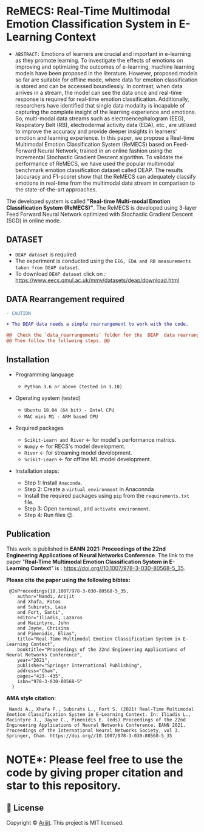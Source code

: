 # ReMECS: Real-Time Multimodal Emotion Classification System in E-Learning Context

- `ABSTRACT:` Emotions of learners are crucial and important in e-learning as they promote learning. To investigate the effects of emotions on improving and optimizing the outcomes of e-learning, machine learning models have been proposed in the literature. However, proposed models so far are suitable for offline mode, where data for emotion classification is stored and can be accessed boundlessly. In contrast, when data arrives in a stream, the model can see the data once and real-time response is required for real-time emotion classification. Additionally, researchers have identified that single data modality is incapable of capturing the complete insight of the learning experience and emotions. So, multi-modal data streams such as electroencephalogram (EEG), Respiratory Belt (RB), electrodermal activity data (EDA), etc., are utilized to improve the accuracy and provide deeper insights in learners’ emotion and learning experience. In this paper, we propose a Real-time Multimodal Emotion Classification System (ReMECS) based on Feed-Forward Neural Network, trained in an online fashion using the Incremental Stochastic Gradient Descent algorithm. To validate the performance of ReMECS, we have used the popular multimodal benchmark emotion classification dataset called DEAP. The results (accuracy and F1-score) show that the ReMECS can adequately classify emotions in real-time from the multimodal data stream in comparison to the state-of-the-art approaches.

The developed system is called **"Real-time Multi-modal Emotion Classification System (ReMECS)"**. The ReMECS is developed using 3-layer Feed Forward Neural Network optimized with Stochastic Gradient Descent (SGD) in online mode.

## DATASET
- `DEAP dataset` is required. 
- The experiment is conducted using the `EEG, EDA and RB measurements taken from DEAP dataset`. 
- To download `DEAP dataset` click on : https://www.eecs.qmul.ac.uk/mmv/datasets/deap/download.html

## DATA Rearrangement required
```diff
- CAUTION

+ The DEAP data needs a simple rearrangement to work with the code. 

@@  Check the `data_rearrangements` folder for the  DEAP  data rearrangement from the .dat or .mat file from the DEAP dataset. @@
@@ Then follow the follwoing steps. @@

```


## Installation 
- Programming language
  - `Python 3.6 or above (tested in 3.10)`

- Operating system (tested)
  - `Ubuntu 18.04 (64 bit) - Intel CPU`
  - `MAC mini M1 - ARM based CPU`

- Required packages
  - `Scikit-Learn and River` &#8592; for model's performance matrics.
  - `Numpy` &#8592; for RECS's model development.
  - `River` &#8592; for streaming model development.
  - `Scikit-Learn` &#8592; for offline ML model development.
  
- Installation steps:
  - Step 1: Install `Anaconda`. 
  - Step 2: Create a `virtual environment` in Anaconnda 
  - Install the required packages using `pip` from the `requirements.txt` file.
  - Step 3: Open `terminal`, and `activate environment`.
  - Step 4: Run files :wink:.

## Publication
This work is published in **EANN 2021: Proceedings of the 22nd Engineering Applications of Neural Networks Conference**. The link to the paper "**Real-Time Multimodal Emotion Classification System in E-Learning Context**" is : https://doi.org//10.1007/978-3-030-80568-5_35.

  **Please cite the paper using the following bibtex:**


     @InProceedings{10.1007/978-3-030-80568-5_35,
        author="Nandi, Arijit
        and Xhafa, Fatos
        and Subirats, Laia
        and Fort, Santi",
        editor="Iliadis, Lazaros
        and Macintyre, John
        and Jayne, Chrisina
        and Pimenidis, Elias",
        title="Real-Time Multimodal Emotion Classification System in E-Learning Context",
        booktitle="Proceedings of the 22nd Engineering Applications of Neural Networks Conference",
        year="2021",
        publisher="Springer International Publishing",
        address="Cham",
        pages="423--435",
        isbn="978-3-030-80568-5"
      }

  **AMA style citation:**

     Nandi A., Xhafa F., Subirats L., Fort S. (2021) Real-Time Multimodal Emotion Classification System in E-Learning Context. In: Iliadis L., Macintyre J., Jayne C., Pimenidis E. (eds) Proceedings of the 22nd Engineering Applications of Neural Networks Conference. EANN 2021. Proceedings of the International Neural Networks Society, vol 3. Springer, Cham. https://doi.org//10.1007/978-3-030-80568-5_35



# NOTE*: Please feel free to use the code by giving proper citation and star to this repository.


## 📝 License

Copyright © [Arijit](https://github.com/officialarijit).
This project is MIT licensed.
